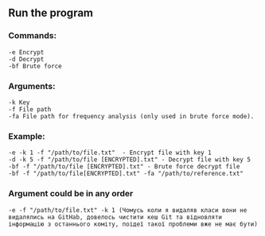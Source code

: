 
## Run the program

### Commands:

```
-e Encrypt
-d Decrypt
-bf Brute force
```

### Arguments:
```
-k Key
-f File path
-fa File path for frequency analysis (only used in brute force mode).
```

### Example:
```
-e -k 1 -f "/path/to/file.txt"  - Encrypt file with key 1
-d -k 5 -f "/path/to/file [ENCRYPTED].txt" - Decrypt file with key 5
-bf -f "/path/to/file [ENCRYPTED].txt" - Brute force decrypt file
-bf -f "/path/to/file[ENCRYPTED].txt" -fa "/path/to/reference.txt"
```

### Argument could be in any order
```
-e -f "/path/to/file.txt" -k 1 (Чомусь коли я видаляв класи вони не видалялись на GitHab, довелось чистити кеш Git та відновляти інформацію з останнього коміту, поідеї такої проблеми вже не має бути)
```

